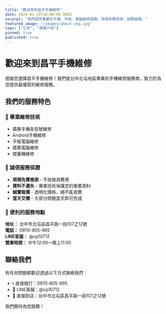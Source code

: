 ```yaml
---
title: "歡迎來到昌平手機維修"
date: 2024-01-15T10:00:00.000Z
excerpt: "我們提供專業的手機、平板、電腦維修服務，現場免費檢測，誠實報價。"
featured_image: "/images/about-img.jpg"
tags: ["公告", "服務介紹"]
pinned: true
published: true
---
```


# 歡迎來到昌平手機維修

感謝您選擇昌平手機維修！我們是台中北屯地區專業的手機維修服務商，致力於為您提供最優質的維修服務。

## 我們的服務特色

### 🔧 專業維修技術
- 蘋果手機各型號維修
- Android手機維修
- 平板電腦維修
- 蘋果電腦維修
- 摺疊機維修

### 💯 誠信服務保證
- **現場免費檢測** - 不收檢測費用
- **資料不遺失** - 專業技術保護您的重要資料
- **誠實報價** - 透明化價格，絕不亂收費
- **當天交機** - 大部分問題當天即可完成

### 📍 便利的服務地點
**地址：** 台中市北屯區昌平路一段107之12號  
**電話：** 0970-805-995  
**LINE客服：** @cp10712  
**營業時間：** 中午12:00～晚上11:00

## 聯絡我們

有任何問題都歡迎透過以下方式聯絡我們：
- 📞 直接撥打：0970-805-995
- 💬 LINE客服：@cp10712
- 📍 直接到店：台中市北屯區昌平路一段107之12號

我們期待為您服務！
